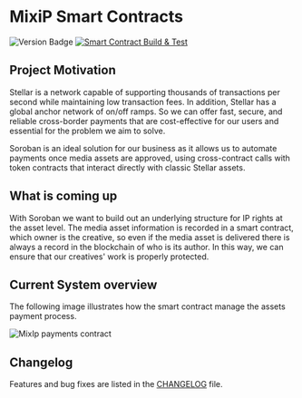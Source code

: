 # MixiP Smart Contracts

![Version Badge](https://img.shields.io/badge/VERSION-v0.2.0-blue?style=for-the-badge)
[![Smart Contract Build & Test](https://github.com/MixiP-io/smart_contracts/actions/workflows/ci.yaml/badge.svg)](https://github.com/MixiP-io/smart_contracts/actions/workflows/ci.yaml)

## Project Motivation

Stellar is a network capable of supporting thousands of transactions per second while maintaining low transaction fees. In addition, Stellar has a global anchor network of on/off ramps. So we can offer fast, secure, and reliable cross-border payments that are cost-effective for our users and essential for the problem we aim to solve.

Soroban is an ideal solution for our business as it allows us to automate payments once media assets are approved, using cross-contract calls with token contracts that interact directly with classic Stellar assets.

## What is coming up
With Soroban we want to build out an underlying structure for IP rights at the asset level. The media asset information is recorded in a smart contract, which owner is the creative, so even if the media asset is delivered there is always a record in the blockchain of who is its author. In this way, we can ensure that our creatives' work is properly protected.

## Current System overview
The following image illustrates how the smart contract manage the assets payment process.

![MixIp payments contract](https://user-images.githubusercontent.com/62166813/233655918-fc704e24-bba0-47bc-b3f9-e04a71841330.png)

## Changelog

Features and bug fixes are listed in the [CHANGELOG][changelog] file.

[changelog]: https://github.com/MixiP-io/smart_contracts/blob/main/CHANGELOG.md
